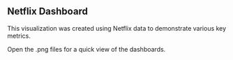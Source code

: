 <h2>Netflix Dashboard</h2>

<p>This visualization was created using Netflix data to demonstrate various key metrics. 

Open the .png files for a quick view of the dashboards.
</p>
